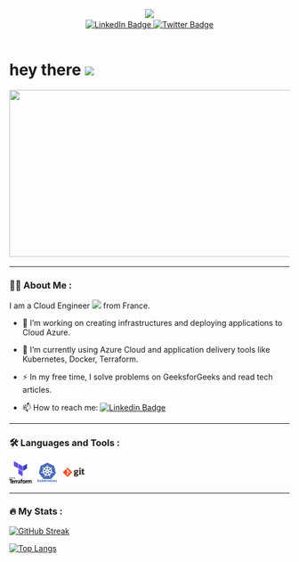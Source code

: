 <div id="header" align="center">
  <img src="https://media.giphy.com/media/fvY8JtKw8Bx3bXYlIi/giphy-downsized-large.gif" width="100"/>
</div>

<div id="badges" align="center">
  <a href="https://www.linkedin.com/in/abdou-gueye/">
    <img src="https://img.shields.io/badge/LinkedIn-blue?style=for-the-badge&logo=linkedin&logoColor=white" alt="LinkedIn Badge"/>
  </a>
  <a href="https://twitter.com/abdou_adyeu">
    <img src="https://img.shields.io/badge/Twitter-blue?style=for-the-badge&logo=twitter&logoColor=white" alt="Twitter Badge"/>
  </a>
</div>

<div align="center">
<img src="https://komarev.com/ghpvc/?username=your-github-username&style=flat-square&color=blue" alt=""/>
</div>
<h1>
  hey there
  <img src="https://media.giphy.com/media/hvRJCLFzcasrR4ia7z/giphy.gif" width="30px"/>
</h1>

<div align="center">
  <img src="https://media.giphy.com/media/dWesBcTLavkZuG35MI/giphy.gif" width="600" height="300"/>
</div>

---

### :man_technologist: About Me :

I am a Cloud Engineer <img src="https://media.giphy.com/media/WUlplcMpOCEmTGBtBW/giphy.gif" width="30"> from France.

- :telescope: I’m working on creating infrastructures and deploying applications to Cloud Azure.

- :seedling: I’m currently using Azure Cloud and application delivery tools like Kubernetes, Docker, Terraform.

- :zap: In my free time, I solve problems on GeeksforGeeks and read tech articles.

- :mailbox: How to reach me: [![Linkedin Badge](https://img.shields.io/badge/-Abdou-blue?style=flat&logo=Linkedin&logoColor=white)](https://www.linkedin.com/in/abdou-gueye/)


---

### :hammer_and_wrench: Languages and Tools :

<div>
  <img src="https://github.com/devicons/devicon/blob/master/icons/terraform/terraform-original-wordmark.svg" title="Terraform" alt="Terraform" width="40" height="40"/>&nbsp;
  <img src="https://github.com/devicons/devicon/blob/master/icons/kubernetes/kubernetes-plain-wordmark.svg" title="Kubernetes" alt="Kubernetes" width="40" height="40"/>&nbsp;
  <img src="https://github.com/devicons/devicon/blob/master/icons/git/git-original-wordmark.svg" title="Git" **alt="Git" width="40" height="40"/>&nbsp;
</div>

---

### :fire: My Stats :

[![GitHub Streak](http://github-readme-streak-stats.herokuapp.com?user=Adyeu&theme=dark&background=000000)](https://git.io/streak-stats)


[![Top Langs](https://github-readme-stats.vercel.app/api/top-langs/?username=Adyeu&layout=compact&theme=vision-friendly-dark)](https://github.com/anuraghazra/github-readme-stats)
